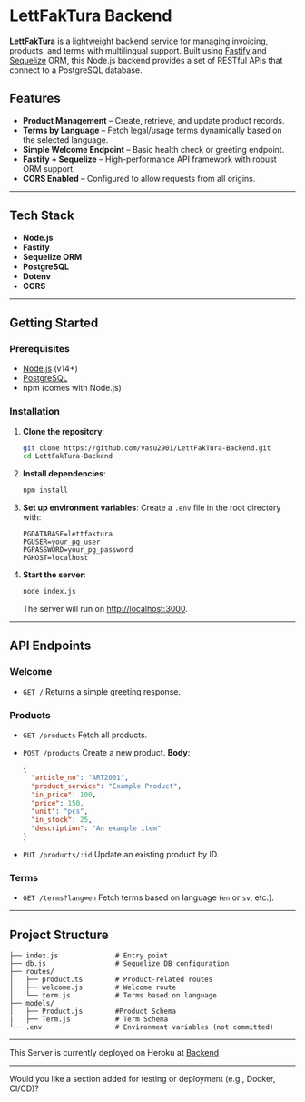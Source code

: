 

# LettFakTura Backend

**LettFakTura** is a lightweight backend service for managing invoicing, products, and terms with multilingual support. Built using [Fastify](https://www.fastify.io/) and [Sequelize](https://sequelize.org/) ORM, this Node.js backend provides a set of RESTful APIs that connect to a PostgreSQL database.

## Features

* **Product Management** – Create, retrieve, and update product records.
* **Terms by Language** – Fetch legal/usage terms dynamically based on the selected language.
* **Simple Welcome Endpoint** – Basic health check or greeting endpoint.
* **Fastify + Sequelize** – High-performance API framework with robust ORM support.
* **CORS Enabled** – Configured to allow requests from all origins.

---

## Tech Stack

* **Node.js**
* **Fastify**
* **Sequelize ORM**
* **PostgreSQL**
* **Dotenv**
* **CORS**

---

## Getting Started

### Prerequisites

* [Node.js](https://nodejs.org/) (v14+)
* [PostgreSQL](https://www.postgresql.org/)
* npm (comes with Node.js)

### Installation

1. **Clone the repository**:

   ```bash
   git clone https://github.com/vasu2901/LettFakTura-Backend.git
   cd LettFakTura-Backend
   ```

2. **Install dependencies**:

   ```bash
   npm install
   ```

3. **Set up environment variables**:
   Create a `.env` file in the root directory with:

   ```env
   PGDATABASE=lettfaktura
   PGUSER=your_pg_user
   PGPASSWORD=your_pg_password
   PGHOST=localhost
   ```

4. **Start the server**:

   ```bash
   node index.js
   ```

   The server will run on [http://localhost:3000](http://localhost:3000).

---

## API Endpoints

### Welcome

* `GET /`
  Returns a simple greeting response.

### Products

* `GET /products`
  Fetch all products.

* `POST /products`
  Create a new product.
  **Body**:

  ```json
  {
    "article_no": "ART2001",
    "product_service": "Example Product",
    "in_price": 100,
    "price": 150,
    "unit": "pcs",
    "in_stock": 25,
    "description": "An example item"
  }
  ```

* `PUT /products/:id`
  Update an existing product by ID.

### Terms

* `GET /terms?lang=en`
  Fetch terms based on language (`en` or `sv`, etc.).

---

## Project Structure

```
├── index.js              # Entry point
├── db.js                 # Sequelize DB configuration
├── routes/
│   ├── product.ts        # Product-related routes
│   ├── welcome.js        # Welcome route
│   └── term.js           # Terms based on language
├── models/
│   ├── Product.js        #Product Schema
|   ├── Term.js           # Term Schema
└── .env                  # Environment variables (not committed)
```

---

This Server is currently deployed on Heroku at [Backend](lettfaktura-backend-8u3e.onrender.com)


---

Would you like a section added for testing or deployment (e.g., Docker, CI/CD)?

